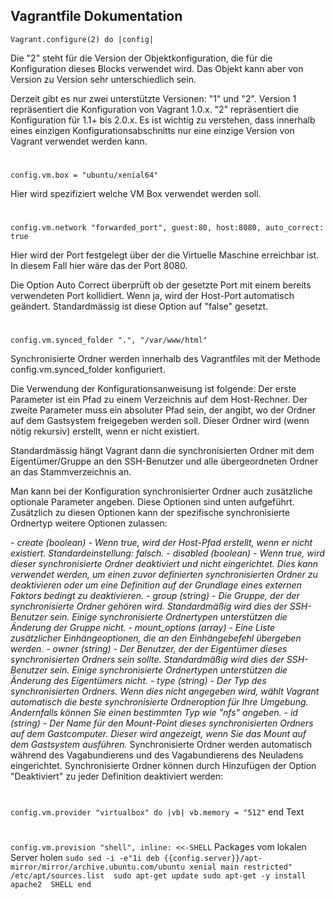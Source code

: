 Vagrantfile Dokumentation
-----------------------------
`Vagrant.configure(2) do |config|`

Die "2" steht für die Version der Objektkonfiguration, die für die Konfiguration dieses Blocks verwendet wird.
Das Objekt kann aber von Version zu Version sehr unterschiedlich sein.

Derzeit gibt es nur zwei unterstützte Versionen: "1" und "2". Version 1 repräsentiert die Konfiguration von Vagrant 1.0.x. "2" repräsentiert die Konfiguration für 1.1+ bis 2.0.x.
Es ist wichtig zu verstehen, dass innerhalb eines einzigen Konfigurationsabschnitts nur eine einzige Version von Vagrant verwendet werden kann.
#
`config.vm.box = "ubuntu/xenial64"`
  
  Hier wird spezifiziert welche VM Box verwendet werden soll.
#
  `config.vm.network "forwarded_port", guest:80, host:8080, auto_correct: true`

Hier wird der Port festgelegt über der die Virtuelle Maschine erreichbar ist. In diesem Fall hier wäre das der Port 8080.

Die Option Auto Correct überprüft ob der gesetzte Port mit einem bereits verwendeten Port kollidiert. Wenn ja, wird der Host-Port automatisch geändert. 
 Standardmässig ist diese Option auf "false" gesetzt.
#
 `config.vm.synced_folder ".", "/var/www/html"`

Synchronisierte Ordner werden innerhalb des Vagrantfiles mit der Methode config.vm.synced_folder konfiguriert. 

Die Verwendung der Konfigurationsanweisung ist folgende:
Der erste Parameter ist ein Pfad zu einem Verzeichnis auf dem Host-Rechner. 
Der zweite Parameter muss ein absoluter Pfad sein, der angibt, wo der Ordner auf dem Gastsystem freigegeben werden soll. Dieser Ordner wird (wenn nötig rekursiv) erstellt, wenn er nicht existiert. 

Standardmässig hängt Vagrant dann die synchronisierten Ordner mit dem Eigentümer/Gruppe an den SSH-Benutzer und alle übergeordneten Ordner an das Stammverzeichnis an.

Man kann bei der Konfiguration synchronisierter Ordner auch zusätzliche optionale Parameter angeben. Diese Optionen sind unten aufgeführt. 
Zusätzlich zu diesen Optionen kann der spezifische synchronisierte Ordnertyp weitere Optionen zulassen:

*- create (boolean) - Wenn true, wird der Host-Pfad erstellt, wenn er nicht existiert. Standardeinstellung: falsch.*
*- disabled (boolean) - Wenn true, wird dieser synchronisierte Ordner deaktiviert und nicht eingerichtet. Dies kann verwendet werden, um einen zuvor definierten synchronisierten Ordner zu deaktivieren oder um eine Definition auf der Grundlage eines externen Faktors bedingt zu deaktivieren.*
*- group (string) - Die Gruppe, der der synchronisierte Ordner gehören wird. Standardmäßig wird dies der SSH-Benutzer sein. Einige synchronisierte Ordnertypen unterstützen die Änderung der Gruppe nicht.*
*- mount_options (array) - Eine Liste zusätzlicher Einhängeoptionen, die an den Einhängebefehl übergeben werden.*
*- owner (string) - Der Benutzer, der der Eigentümer dieses synchronisierten Ordners sein sollte. Standardmäßig wird dies der SSH-Benutzer sein. Einige synchronisierte Ordnertypen unterstützen die Änderung des Eigentümers nicht.*
*- type (string) - Der Typ des synchronisierten Ordners. Wenn dies nicht angegeben wird, wählt Vagrant automatisch die beste synchronisierte Ordneroption für Ihre Umgebung. Andernfalls können Sie einen bestimmten Typ wie "nfs" angeben.*
*- id (string) - Der Name für den Mount-Point dieses synchronisierten Ordners auf dem Gastcomputer. Dieser wird angezeigt, wenn Sie das Mount auf dem Gastsystem ausführen.*
Synchronisierte Ordner werden automatisch während des Vagabundierens und des Vagabundierens des Neuladens eingerichtet.
Synchronisierte Ordner können durch Hinzufügen der Option "Deaktiviert" zu jeder Definition deaktiviert werden:

  #
`config.vm.provider "virtualbox" do |vb|
  vb.memory = "512"`
end
Text
#
`config.vm.provision "shell", inline: <<-SHELL`
  Packages vom lokalen Server holen
  `sudo sed -i -e"1i deb {{config.server}}/apt-mirror/mirror/archive.ubuntu.com/ubuntu xenial main restricted" /etc/apt/sources.list 
  sudo apt-get update
  sudo apt-get -y install apache2 
SHELL
end`

#

<!--stackedit_data:
eyJoaXN0b3J5IjpbLTE0NDc1NjI4NzEsLTEyMzU1ODc1ODIsLT
Y0MDM2MTE4NiwtMTA4Mjc0NjYwLDQ1OTU2NDk4NiwxNzc1NTA2
MjIwLDEyNTA0MzYyOTIsNjg4NjQ5OTQyLDE0MDQyNzUzOTYsLT
E2NDkxMjkxNjQsLTk5MTYzMzg0LC03NTA3MTU5MjJdfQ==
-->